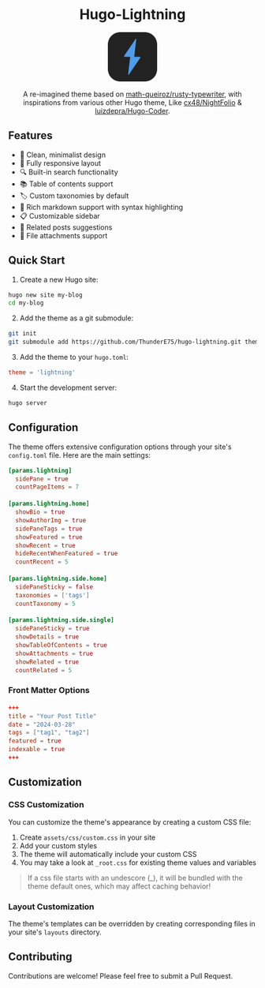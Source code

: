 
<div align="center">
<h1>Hugo-Lightning</h1>
<img alt="Lightning Icon" src="./static/favicon.svg" width=100px />
<p>
A re-imagined theme based on <a href="https://github.com/math-queiroz/rusty-typewriter" target="_blank">math-queiroz/rusty-typewriter</a>, with inspirations from various other Hugo theme, Like <a href="https://github.com/cx48/NightFolio" target="_blank">cx48/NightFolio</a>
& <a href="https://github.com/luizdepra/hugo-coder" target="_blank">luizdepra/Hugo-Coder</a>.
</p>  
</div>

## Features

- 🎨 Clean, minimalist design
- 📱 Fully responsive layout
- 🔍 Built-in search functionality
- 📚 Table of contents support
- 🏷️ Custom taxonomies by default
- 📝 Rich markdown support with syntax highlighting
- 📋 Customizable sidebar
- 🔄 Related posts suggestions
- 📎 File attachments support

## Quick Start

1. Create a new Hugo site:
```bash
hugo new site my-blog
cd my-blog
```

2. Add the theme as a git submodule:
```bash
git init
git submodule add https://github.com/ThunderE75/hugo-lightning.git themes/lightning
```

3. Add the theme to your `hugo.toml`:
```toml
theme = 'lightning'
```

4. Start the development server:
```bash
hugo server
```

## Configuration

The theme offers extensive configuration options through your site's `config.toml` file. Here are the main settings:

```toml
[params.lightning]
  sidePane = true
  countPageItems = 7

[params.lightning.home]
  showBio = true
  showAuthorImg = true
  sidePaneTags = true
  showFeatured = true
  showRecent = true
  hideRecentWhenFeatured = true
  countRecent = 5

[params.lightning.side.home]
  sidePaneSticky = false
  taxonomies = ['tags']
  countTaxonomy = 5

[params.lightning.side.single]
  sidePaneSticky = true
  showDetails = true
  showTableOfContents = true
  showAttachments = true
  showRelated = true
  countRelated = 5
```

### Front Matter Options

```toml
+++
title = "Your Post Title"
date = "2024-03-28"
tags = ["tag1", "tag2"]
featured = true
indexable = true
+++
```

## Customization

### CSS Customization

You can customize the theme's appearance by creating a custom CSS file:

1. Create `assets/css/custom.css` in your site
2. Add your custom styles
3. The theme will automatically include your custom CSS
4. You may take a look at `_root.css` for existing theme values and variables

> If a css file starts with an undescore (_), it will be bundled with the theme default ones, which may affect caching behavior!

### Layout Customization

The theme's templates can be overridden by creating corresponding files in your site's `layouts` directory.

## Contributing

Contributions are welcome! Please feel free to submit a Pull Request.

